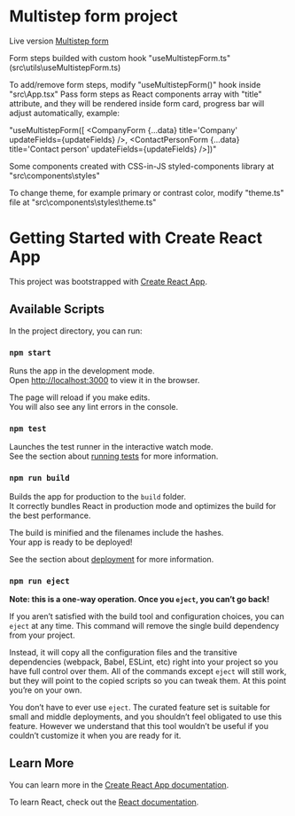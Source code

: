# Multistep form project

Live version [Multistep form](https://calm-muffin-95240e.netlify.app/)

Form steps builded with custom hook "useMultistepForm.ts" (src\utils\useMultistepForm.ts)

To add/remove form steps, modify "useMultistepForm()" hook inside "src\App.tsx"
Pass form steps as React components array with "title" attribute, and they will be rendered inside form card, progress bar will adjust automatically, example:

"useMultistepForm([
      <CompanyForm {...data} title='Company' updateFields={updateFields} />,
      <ContactPersonForm {...data} title='Contact person' updateFields={updateFields} />])"

Some components created with CSS-in-JS styled-components library at "src\components\styles"

To change theme, for example primary or contrast color, modify "theme.ts" file at "src\components\styles\theme.ts"

# Getting Started with Create React App

This project was bootstrapped with [Create React App](https://github.com/facebook/create-react-app).

## Available Scripts

In the project directory, you can run:

### `npm start`

Runs the app in the development mode.\
Open [http://localhost:3000](http://localhost:3000) to view it in the browser.

The page will reload if you make edits.\
You will also see any lint errors in the console.

### `npm test`

Launches the test runner in the interactive watch mode.\
See the section about [running tests](https://facebook.github.io/create-react-app/docs/running-tests) for more information.

### `npm run build`

Builds the app for production to the `build` folder.\
It correctly bundles React in production mode and optimizes the build for the best performance.

The build is minified and the filenames include the hashes.\
Your app is ready to be deployed!

See the section about [deployment](https://facebook.github.io/create-react-app/docs/deployment) for more information.

### `npm run eject`

**Note: this is a one-way operation. Once you `eject`, you can’t go back!**

If you aren’t satisfied with the build tool and configuration choices, you can `eject` at any time. This command will remove the single build dependency from your project.

Instead, it will copy all the configuration files and the transitive dependencies (webpack, Babel, ESLint, etc) right into your project so you have full control over them. All of the commands except `eject` will still work, but they will point to the copied scripts so you can tweak them. At this point you’re on your own.

You don’t have to ever use `eject`. The curated feature set is suitable for small and middle deployments, and you shouldn’t feel obligated to use this feature. However we understand that this tool wouldn’t be useful if you couldn’t customize it when you are ready for it.

## Learn More

You can learn more in the [Create React App documentation](https://facebook.github.io/create-react-app/docs/getting-started).

To learn React, check out the [React documentation](https://reactjs.org/).
